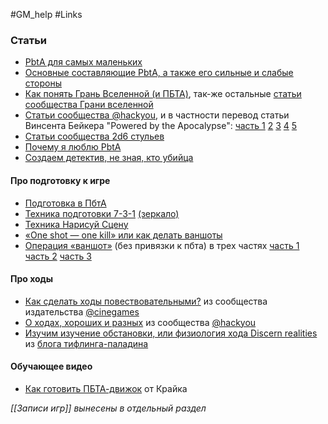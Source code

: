 #GM_help #Links
### Статьи
- [PbtA для самых маленьких](https://vk.com/@red_librarian-pbta-dlya-samyh-malenkih)
- [Основные составляющие PbtA, а также его сильные и слабые стороны](https://vk.com/@cyberblask-osnovnye-sostavlyauschie-pbta-a-takzhe-ego-silnye-i-slabye-s)
- [Как понять Грань Вселенной (и ПБТА)](https://vk.com/@edgeoftheverse-kak-ponyat-gran-vselennoi-i-pbta), так-же остальные [статьи сообщества Грани вселенной](https://vk.com/@edgeoftheverse) 
- [Статьи сообщества @hackyou](https://vk.com/@pbtahackyou), и в частности перевод статьи Винсента Бейкера "Powered by the Apocalypse": [часть 1](https://vk.com/@pbtahackyou-powered-by-the-apocalypse-chast-1) [2](https://vk.com/@pbtahackyou-perevod-powered-by-the-apocalypse-chast-2) [3](https://vk.com/@pbtahackyou-perevod-powered-by-the-apocalypse-chast-3) [4](https://vk.com/@pbtahackyou-perevod-powered-by-the-apocalypse-chast-4) [5](https://vk.com/@pbtahackyou-perevod-powered-by-the-apocalypse-chast-5)
- [Статьи сообщества 2d6 стульев](https://vk.com/@story_2d6)
- [Почему я люблю PbtA](https://vk.com/@-214463944-pochemu-ya-lublu-pbta)
- [Создаем детектив, не зная, кто убийца](https://vk.com/@gmentor-cordova) 

#### Про подготовку к игре
- [Подготовка в ПбтА](https://telegra.ph/Podgotovka-v-PbtA-04-18)
- [Техника подготовки 7-3-1](https://vk.com/doc491920947_680820932) [(зеркало)](https://telegra.ph/Tehnika-podgotovki-7-3-1-05-13) 
- [Техника Нарисуй Сцену](https://vk.com/doc491920947_680820931)
- [«One shot — one kill» или как делать ваншоты](https://vk.com/@cyberblask-one-shot-one-kill-ili-kak-vodit-vanshoty)
- [Операция «ваншот»](https://imaginaria.ru/gmadvice/operaciya-vanshot-chast-3-poleznye-sovety.html) (без привязки к пбта) в трех частях [часть 1](https://imaginaria.ru/gmadvice/operaciya-vanshot-chast-3-poleznye-sovety.html) [часть 2](https://imaginaria.ru/gmadvice/operaciya-vanshot-chast-2-struktura.html) [часть 3](https://imaginaria.ru/gmadvice/operaciya-vanshot-chast-3-poleznye-sovety.html)

#### Про ходы
- [Как сделать ходы повествовательными?](https://vk.com/@-184600062-kak-sdelat-hody-povestvovatelnymi) из сообщества издательства [@cinegames](https://vk.com/@cinegames)
- [О ходах, хороших и разных](https://vk.com/@pbtahackyou-o-hodah-horoshih-i-raznyh) из сообщества [@hackyou](https://vk.com/@pbtahackyou)
- [Изучим изучение обстановки, или физиология хода Discern realities](https://vk.com/@-214463944-izuchim-izuchenie-obstanovki-ili-fiziologiya-hoda-discern-re)  из [блога тифлинга-паладина](https://vk.com/club214463944)

#### Обучающее видео
- [Как готовить ПБТА-движок](https://www.youtube.com/watch?v=uQ1LSfD9170) от Крайка 

*[[Записи игр]] вынесены в отдельный раздел*




